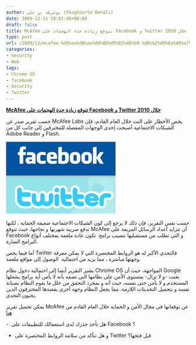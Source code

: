 ```yaml
---
author: يوغرطة بن علي (Youghourta Benali)
date: 2009-12-31 18:02:48+00:00
draft: false
title: McAfee تتوقع زيادة حدة الهجمات على Facebook و Twitter خلال 2010
type: post
url: /2009/12/mcafee-%d8%aa%d8%aa%d9%88%d9%82%d8%b9-%d8%b2%d9%8a%d8%a7%d8%af%d8%a9-%d8%ad%d8%af%d8%a9-%d8%a7%d9%84%d9%87%d8%ac%d9%85%d8%a7%d8%aa-%d8%b9%d9%84%d9%89-facebook-%d9%88-twitter-%d8%ae%d9%84%d8%a7%d9%84-2/
categories:
- Security
- Web
tags:
- Chrome OS
- facebook
- Security
- Twitter
---
```


[**McAfee تتوقع زيادة حدة الهجمات على Facebook و Twitter خلال 2010**](https://www.it-scoop.com/2009/12/mcafee-%d8%aa%d8%aa%d9%88%d9%82%d8%b9-%d8%b2%d9%8a%d8%a7%d8%af%d8%a9-%d8%ad%d8%af%d8%a9-%d8%a7%d9%84%d9%87%d8%ac%d9%85%d8%a7%d8%aa-%d8%b9%d9%84%d9%89-facebook-%d9%88-twitter-%d8%ae%d9%84%d8%a7%d9%84-2/)


حسب تقرير صدر عن McAfee Labs يخص الأخطار على النت خلال العام القادم، فإن الشبكات الاجتماعية أصبحت إحدى الوجهات المفضلة للمخترقين إلى جانب كل من Adobe Reader و Flash.

[![](facebook_twitter-300x196.jpg)
](https://www.it-scoop.com/2009/12/mcafee-%d8%aa%d8%aa%d9%88%d9%82%d8%b9-%d8%b2%d9%8a%d8%a7%d8%af%d8%a9-%d8%ad%d8%af%d8%a9-%d8%a7%d9%84%d9%87%d8%ac%d9%85%d8%a7%d8%aa-%d8%b9%d9%84%d9%89-facebook-%d9%88-twitter-%d8%ae%d9%84%d8%a7%d9%84-2/)

حسب نفس التقرير، فإن ذلك لا يرجع إلى كون الشبكات الاجتماعية ضعيفة الحماية ، لكنها تدفع ضريبة شهرتها و نجاحها، حيث تتوقع McAfee أن تتزايد أعداد الرسائل المزيفة على Facebook و التي تطلب من مستقبليها تنصيب برامج  تكون عادة ملغمة بمختلف أنواع البرامج الضارة.

أما فيما يخص Twitter فالتحدي الأكبر له هو الروابط المختصرة التي لا يمكن معرفة وجهتها مباشرة ، مما يزيد من احتمالية  الوصول إلى مواقع ملغمة.

يشير التقرير أيضا إلى احتمالية دخول نظام Chrome OS المواجهة، حيث أن Google تغنت -و لا تزال- بمستوى الأمن على نظامها التي تصفه بأنه لا يأمن أية برامج يشغلها المستخدم و لا يأمن حتى نفسه، حيث أنه و بمجرد التحقق من خلل ما يقوم النظام بصيانة نفسه و بتحميل التحديثات اللازمة. مما يجعل النظام وجهة أخرى يقصدها المخترقون الذين يحبون التحدي.

يمكن تحميل تقرير McAfee عن توقعاتها في مجال الأمن و الحماية خلال العام القادم من [هنا](http://mcafee.com/us/local_content/white_papers/7985rpt_labs_threat_predict_1209_v2.pdf)

-  هل تأخذ حذرك لدى استعمالك للتطبيقات على Facebook ؟

- و هل تتأكد من سلامة الروابط المختصرة على Twitter قبل فتحها؟
